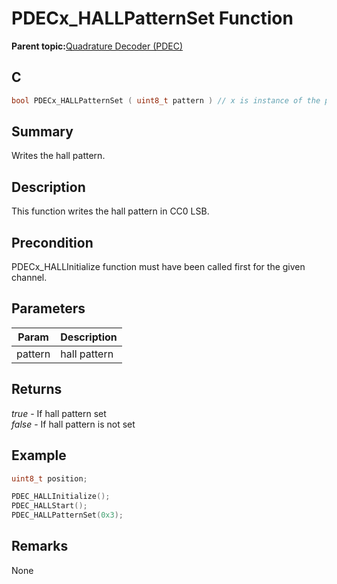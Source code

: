 # PDECx\_HALLPatternSet Function

**Parent topic:**[Quadrature Decoder \(PDEC\)](GUID-6A3DDAF4-F27F-43B4-915E-750B2707BF64.md)

## C

```c
bool PDECx_HALLPatternSet ( uint8_t pattern ) // x is instance of the peripheral and it is applicable only for devices having multiple instances of the peripheral.
```

## Summary

Writes the hall pattern.

## Description

This function writes the hall pattern in CC0 LSB.

## Precondition

PDECx\_HALLInitialize function must have been called first for the given channel.

## Parameters

|Param|Description|
|-----|-----------|
|pattern|hall pattern|

## Returns

*true* - If hall pattern set<br />*false* - If hall pattern is not set

## Example

```c
uint8_t position;

PDEC_HALLInitialize();
PDEC_HALLStart();
PDEC_HALLPatternSet(0x3);
```

## Remarks

None

